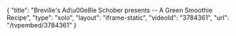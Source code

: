 {
    "title": "Breville's Ad\u00e8le Schober presents -- A Green Smoothie Recipe",
    "type": "solo",
    "layout": "iframe-static",
    "videoId": "3784361",
    "url": "\/tvpembed\/3784361"
}
